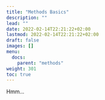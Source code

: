 ```yaml
---
title: "Methods Basics"
description: ""
lead: ""
date: 2022-02-14T22:21:22+02:00
lastmod: 2022-02-14T22:21:22+02:00
draft: false
images: []
menu:
  docs:
    parent: "methods"
weight: 301
toc: true
---
```


Hmm...
